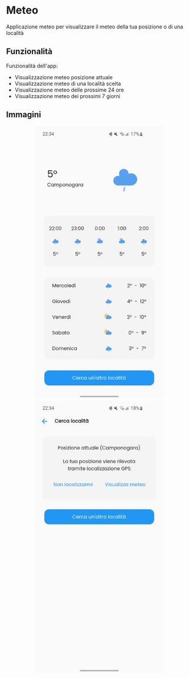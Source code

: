 # Meteo

Applicazione meteo per visualizzare il meteo della tua posizione o di una località

## Funzionalità

Funzionalità dell'app: 
- Visualizzazione meteo posizione attuale
- Visualizzazione meteo di una località scelta
- Visualizzazione meteo delle prossime 24 ore
- Visualizzazione meteo dei prossimi 7 giorni 

## Immagini
<p align="center">
  <img src="img2.jpg" width="350">
  <img src="img1.jpg" width="350">
</p>
